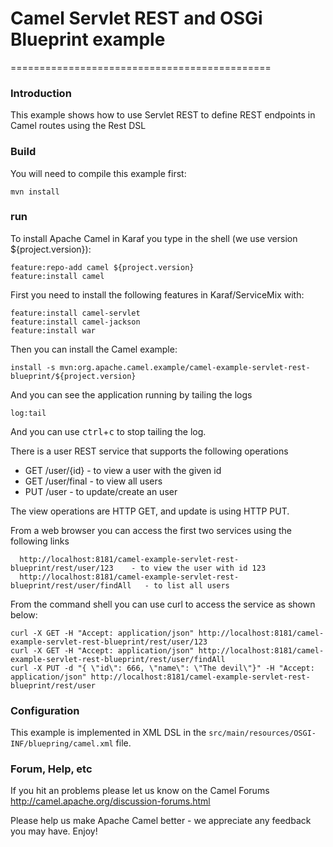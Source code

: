 # Camel Servlet REST and OSGi Blueprint example
=============================================

### Introduction
This example shows how to use Servlet REST to define REST endpoints in Camel routes using the Rest DSL


### Build
You will need to compile this example first:

	mvn install


### run
To install Apache Camel in Karaf you type in the shell (we use version ${project.version}):

	feature:repo-add camel ${project.version}
	feature:install camel

First you need to install the following features in Karaf/ServiceMix with:

	feature:install camel-servlet
	feature:install camel-jackson
	feature:install war

Then you can install the Camel example:

	install -s mvn:org.apache.camel.example/camel-example-servlet-rest-blueprint/${project.version}

And you can see the application running by tailing the logs

	log:tail

And you can use <kbd>ctrl</kbd>+<kbd>c</kbd> to stop tailing the log.

There is a user REST service that supports the following operations

 - GET /user/{id} - to view a user with the given id </li>
 - GET /user/final - to view all users</li>
 - PUT /user - to update/create an user</li>

The view operations are HTTP GET, and update is using HTTP PUT.

From a web browser you can access the first two services using the following links

      http://localhost:8181/camel-example-servlet-rest-blueprint/rest/user/123    - to view the user with id 123
      http://localhost:8181/camel-example-servlet-rest-blueprint/rest/user/findAll   - to list all users

From the command shell you can use curl to access the service as shown below:

    curl -X GET -H "Accept: application/json" http://localhost:8181/camel-example-servlet-rest-blueprint/rest/user/123
    curl -X GET -H "Accept: application/json" http://localhost:8181/camel-example-servlet-rest-blueprint/rest/user/findAll
    curl -X PUT -d "{ \"id\": 666, \"name\": \"The devil\"}" -H "Accept: application/json" http://localhost:8181/camel-example-servlet-rest-blueprint/rest/user


### Configuration
This example is implemented in XML DSL in the `src/main/resources/OSGI-INF/bluepring/camel.xml` file.


### Forum, Help, etc

If you hit an problems please let us know on the Camel Forums
	<http://camel.apache.org/discussion-forums.html>

Please help us make Apache Camel better - we appreciate any feedback you may
have.  Enjoy!
